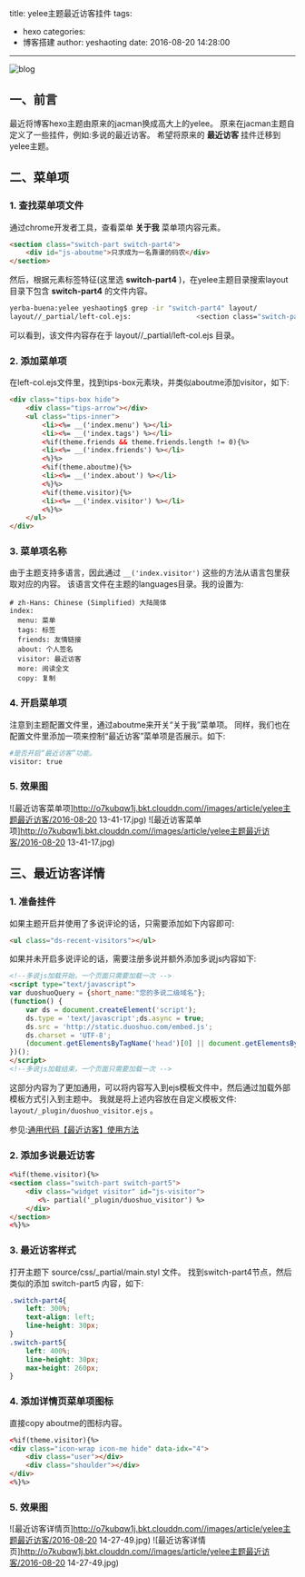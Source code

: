 title: yelee主题最近访客挂件
tags:
  - hexo
categories:
  - 博客搭建
author: yeshaoting
date: 2016-08-20 14:28:00
---

<img src="/asserts/images/logo/blog9.png" title="blog" class="img-logo img-center" />

## 一、前言
最近将博客hexo主题由原来的jacman换成高大上的yelee。
原来在jacman主题自定义了一些挂件，例如:多说的最近访客。
希望将原来的 **最近访客** 挂件迁移到yelee主题。


## 二、菜单项

### 1. 查找菜单项文件
通过chrome开发者工具，查看菜单 **关于我** 菜单项内容元素。
``` html
<section class="switch-part switch-part4">
    <div id="js-aboutme">只求成为一名靠谱的码农</div>
</section>
```

然后，根据元素标签特征(这里选 **switch-part4** )，在yelee主题目录搜索layout目录下包含 **switch-part4** 的文件内容。
``` bash
yerba-buena:yelee yeshaoting$ grep -ir "switch-part4" layout/
layout//_partial/left-col.ejs:                <section class="switch-part switch-part4">
```

可以看到，该文件内容存在于 layout//_partial/left-col.ejs 目录。

### 2. 添加菜单项
在left-col.ejs文件里，找到tips-box元素块，并类似aboutme添加visitor，如下:
``` html
<div class="tips-box hide">
    <div class="tips-arrow"></div>
    <ul class="tips-inner">
        <li><%= __('index.menu') %></li>
        <li><%= __('index.tags') %></li>
        <%if(theme.friends && theme.friends.length != 0){%>
        <li><%= __('index.friends') %></li>
        <%}%>
        <%if(theme.aboutme){%>
        <li><%= __('index.about') %></li>
        <%}%>
        <%if(theme.visitor){%>
        <li><%= __('index.visitor') %></li>
        <%}%>
    </ul>
</div>
```

### 3. 菜单项名称
由于主题支持多语言，因此通过 `__('index.visitor')` 这些的方法从语言包里获取对应的内容。
该语言文件在主题的languages目录。我的设置为:
``` plain
# zh-Hans: Chinese (Simplified) 大陆简体
index:
  menu: 菜单
  tags: 标签
  friends: 友情链接
  about: 个人签名
  visitor: 最近访客
  more: 阅读全文
  copy: 复制
```

### 4. 开启菜单项
注意到主题配置文件里，通过aboutme来开关“关于我”菜单项。
同样，我们也在配置文件里添加一项来控制“最近访客”菜单项是否展示。如下:
``` bash
#是否开启“最近访客”功能。
visitor: true
```

### 5. 效果图
![最近访客菜单项]http://o7kubqw1j.bkt.clouddn.com//images/article/yelee主题最近访客/2016-08-20 13-41-17.jpg)
![最近访客菜单项]http://o7kubqw1j.bkt.clouddn.com//images/article/yelee主题最近访客/2016-08-20 13-41-17.jpg)


<!-- more -->

## 三、最近访客详情

### 1. 准备挂件
如果主题开启并使用了多说评论的话，只需要添加如下内容即可:
``` html
<ul class="ds-recent-visitors"></ul>
```

如果并未开启多说评论的话，需要注册多说并额外添加多说js内容如下:
``` html
<!--多说js加载开始，一个页面只需要加载一次 -->
<script type="text/javascript">
var duoshuoQuery = {short_name:"您的多说二级域名"};
(function() {
    var ds = document.createElement('script');
    ds.type = 'text/javascript';ds.async = true;
    ds.src = 'http://static.duoshuo.com/embed.js';
    ds.charset = 'UTF-8';
    (document.getElementsByTagName('head')[0] || document.getElementsByTagName('body')[0]).appendChild(ds);
})();
</script>
<!--多说js加载结束，一个页面只需要加载一次 -->
```

这部分内容为了更加通用，可以将内容写入到ejs模板文件中，然后通过加载外部模板方式引入到主题中。
我就是将上述内容放在自定义模板文件: `layout/_plugin/duoshuo_visitor.ejs` 。

参见:[通用代码【最近访客】使用方法](http://dev.duoshuo.com/docs/4ff28d6f552860f21f00000c)

### 2. 添加多说最近访客
``` html
<%if(theme.visitor){%>
<section class="switch-part switch-part5">
    <div class="widget visitor" id="js-visitor">
       <%- partial('_plugin/duoshuo_visitor') %>
    </div>
</section>
<%}%>
```

### 3. 最近访客样式
打开主题下 source/css/_partial/main.styl 文件。
找到switch-part4节点，然后类似的添加 switch-part5 内容，如下:
``` css
.switch-part4{
    left: 300%;
    text-align: left;
    line-height: 30px;
}
.switch-part5{
    left: 400%;
    line-height: 30px;
    max-height: 260px;
}
```

### 4. 添加详情页菜单项图标
直接copy aboutme的图标内容。
``` html
<%if(theme.visitor){%>
<div class="icon-wrap icon-me hide" data-idx="4">
    <div class="user"></div>
    <div class="shoulder"></div>
</div>
<%}%>
```

### 5. 效果图
![最近访客详情页]http://o7kubqw1j.bkt.clouddn.com//images/article/yelee主题最近访客/2016-08-20 14-27-49.jpg)
![最近访客详情页]http://o7kubqw1j.bkt.clouddn.com//images/article/yelee主题最近访客/2016-08-20 14-27-49.jpg)

